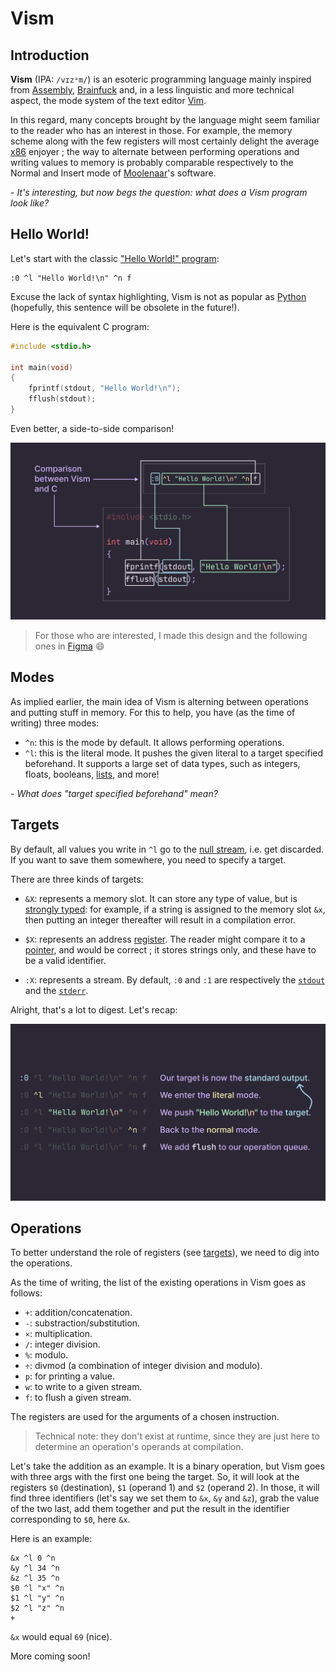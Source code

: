 # Vism

## Introduction

**Vism** (IPA: `/vɪzᵊm/`) is an esoteric programming language mainly inspired from [Assembly](https://en.wikipedia.org/wiki/Assembly_language), [Brainfuck](https://en.wikipedia.org/wiki/Brainfuck) and, in a less linguistic and more technical aspect, the mode system of the text editor [Vim](<https://en.wikipedia.org/wiki/Vim_(text_editor)>).

In this regard, many concepts brought by the language might seem familiar to the reader who has an interest in those. For example, the memory scheme along with the few registers will most certainly delight the average [x86](https://en.wikipedia.org/wiki/X86_assembly_language) enjoyer ; the way to alternate between performing operations and writing values to memory is probably comparable respectively to the Normal and Insert mode of [Moolenaar](https://en.wikipedia.org/wiki/Bram_Moolenaar)'s software.

_- It's interesting, but now begs the question: what does a Vism program look like?_

## Hello World!

Let's start with the classic ["Hello World!" program](https://en.wikipedia.org/wiki/%22Hello,_World!%22_program):

```vism
:0 ^l "Hello World!\n" ^n f
```

Excuse the lack of syntax highlighting, Vism is not as popular as [Python](<https://en.wikipedia.org/wiki/Python_(programming_language)>) (hopefully, this sentence will be obsolete in the future!).

Here is the equivalent C program:

```c
#include <stdio.h>

int main(void)
{
    fprintf(stdout, "Hello World!\n");
    fflush(stdout);
}
```

Even better, a side-to-side comparison!

![Vism C Hello Comparison](../assets/frames/Vism_C_Hello_Comparison.svg)

> For those who are interested, I made this design and the following ones in [Figma](https://figma.com) 😄

## Modes

As implied earlier, the main idea of Vism is alterning between operations and putting stuff in memory. For this to help, you have (as the time of writing) three modes:

-   `^n`: this is the mode by default. It allows performing operations.
-   `^l`: this is the literal mode. It pushes the given literal to a target specified beforehand. It supports a large set of data types, such as integers, floats, booleans, [lists](https://en.wikipedia.org/wiki/Dynamic_array), and more!

_- What does "target specified beforehand" mean?_

## Targets

By default, all values you write in `^l` go to the [null stream](https://en.wikipedia.org/wiki/Null_device), i.e. get discarded. If you want to save them somewhere, you need to specify a target.

There are three kinds of targets:

-   `&X`: represents a memory slot. It can store any type of value, but is [strongly typed](https://en.wikipedia.org/wiki/Strong_and_weak_typing): for example, if a string is assigned to the memory slot `&x`, then putting an integer thereafter will result in a compilation error.

-   `$X`: represents an address [register](https://en.wikipedia.org/wiki/Processor_register). The reader might compare it to a [pointer](<https://en.wikipedia.org/wiki/Pointer_(computer_programming)>), and would be correct ; it stores strings only, and these have to be a valid identifier.

-   `:X`: represents a stream. By default, `:0` and `:1` are respectively the [`stdout`](<https://en.wikipedia.org/wiki/Standard_streams#Standard_output_(stdout)>) and the [`stderr`](<https://en.wikipedia.org/wiki/Standard_streams#Standard_error_(stderr)>).

Alright, that's a lot to digest. Let's recap:

![Vism Detailed Hello World program](../assets/frames/Vism_Detailed_Hello.svg)

## Operations

To better understand the role of registers (see [targets](#targets)), we need to dig into the operations.

As the time of writing, the list of the existing operations in Vism goes as follows:

-   `+`: addition/concatenation.
-   `-`: substraction/substitution.
-   `×`: multiplication.
-   `/`: integer division.
-   `%`: modulo.
-   `÷`: divmod (a combination of integer division and modulo).
-   `p`: for printing a value.
-   `w`: to write to a given stream.
-   `f`: to flush a given stream.

The registers are used for the arguments of a chosen instruction.

> Technical note: they don't exist at runtime, since they are just here to determine an operation's operands at compilation.

Let's take the addition as an example. It is a binary operation, but Vism goes with three args with the first one being the target.
So, it will look at the registers `$0` (destination), `$1` (operand 1) and `$2` (operand 2). In those, it will find three identifiers (let's say we set them to `&x`, `&y` and `&z`), grab the value of the two last, add them together and put the result in the identifier corresponding to `$0`, here `&x`.

<!-- NEEDS UPDATE
 ![Diagram of how addition works](../assets/frames/Vism_Addition_Process.svg)
-->

Here is an example:

```vism
&x ^l 0 ^n
&y ^l 34 ^n
&z ^l 35 ^n
$0 ^l "x" ^n
$1 ^l "y" ^n
$2 ^l "z" ^n
+
```

`&x` would equal `69` (nice).

More coming soon!
